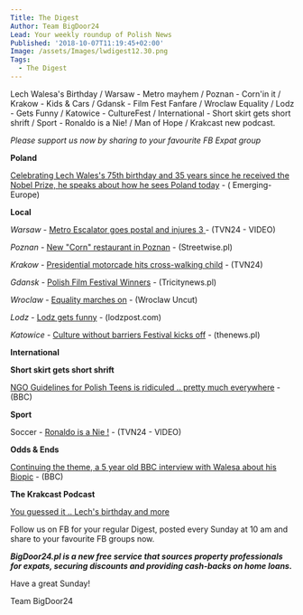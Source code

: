 ```yaml
---
Title: The Digest
Author: Team BigDoor24
Lead: Your weekly roundup of Polish News
Published: '2018-10-07T11:19:45+02:00'
Image: /assets/Images/lwdigest12.30.png
Tags:
  - The Digest
---
```

Lech Walesa's Birthday / Warsaw - Metro mayhem / Poznan - Corn'in it / Krakow - Kids & Cars / Gdansk - Film Fest Fanfare / Wroclaw Equality / Lodz - Gets Funny / Katowice - CultureFest / International - Short skirt gets short shrift / Sport - Ronaldo is a Nie! / Man of Hope / Krakcast new podcast.

_Please support us now by sharing to your favourite FB Expat group_

<div class="sharethis-inline-share-buttons"></div>

**Poland**

[Celebrating Lech Wales's 75th birthday and 35 years since he received the Nobel Prize, he speaks about how he sees Poland today](https://emerging-europe.com/tag/lech-walesa/) - ( Emerging-Europe)

**Local**

_Warsaw_ - [Metro Escalator goes postal and injures 3](https://www.tvn24.pl/tvn24-news-in-english,157,m/three-people-injured-after-escalator-sped-up-at-a-station-in-central-warsaw,873861.html)[ ](https://www.tvn24.pl/tvn24-news-in-english,157,m/in-warsaw-s-local-election-europe-s-identity-crisis-plays-out,871965.html)- (TVN24 - VIDEO)

_Poznan_ -  [New "Corn" restaurant in Poznan](http://streetwise.pl/2018/10/06/moze-zboze-newly-opened-corn-restuarant-in-poznan/)  - (Streetwise.pl)

_Krakow_ - [Presidential motorcade hits cross-walking child](https://www.tvn24.pl/tvn24-news-in-english,157,m/accident-involving-presidential-motorcade-police-car-slightly-hit-a-child,873506.html) - (TVN24)

_Gdansk_ - [Polish Film Festival Winners](https://tricitynews.pl/polish-film-festival-award-winners-cold-war/) - (Tricitynews.pl)

_Wroclaw_ - [Equality marches on](http://wroclawuncut.com/2018/10/02/tenth-equality-march-to-make-its-way-through-wroclaw-on-saturday/) - (Wroclaw Uncut)

_Lodz_ - [Lodz gets funny](http://lodzpost.com/entertainment/stand-comedy-english-world-wide-comedy-returns-lodz/) - (lodzpost.com)

_Katowice_ - [Culture without barriers Festival kicks off](http://www.thenews.pl/1/11/Artykul/384727,Culture-Without-Barriers-Festival-starts-in-Poland)  - (thenews.pl)

**International**

**Short skirt gets short shrift**

[NGO Guidelines for Polish Teens is ridiculed .. pretty much everywhere](https://www.bbc.com/news/world-europe-45746116) - (BBC)

**Sport**

Soccer - [Ronaldo is a Nie !](https://www.tvn24.pl/tvn24-news-in-english,157,m/cristiano-ronaldo-will-not-play-against-poland-next-week,873542.html) - (TVN24 - VIDEO)

**Odds & Ends**

[Continuing the theme, a 5 year old BBC interview with Walesa about his Biopic](https://www.bbc.com/news/entertainment-arts-24538140) - (BBC)

**The Krakcast Podcast**

[You guessed it .. Lech's birthday and more ](https://www.krakcast.pl/e/krakcast-news-1538427638/)

Follow us on FB for your regular Digest, posted every Sunday at 10 am and share to your favourite FB groups now.

**_BigDoor24.pl is a new free service that sources property professionals for expats, securing discounts and providing cash-backs on home loans._**

Have a great Sunday!

Team BigDoor24

